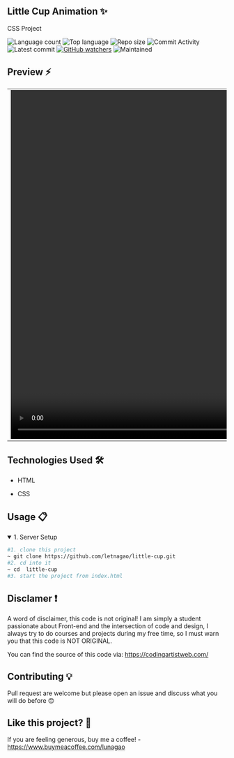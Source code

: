 ## Little Cup Animation ✨
CSS Project

![Language count](https://img.shields.io/github/languages/count/letnagao/little-cup?color=green)
![Top language](https://img.shields.io/github/languages/top/letnagao/little-cup?color=ff69b4)
![Repo size](https://img.shields.io/github/repo-size/letnagao/little-cup?color=yellow)
![Commit Activity](https://img.shields.io/github/commit-activity/y/letnagao/little-cup?color=blue)
![Latest commit](https://img.shields.io/github/last-commit/letnagao/little-cup?color=red)
[![GitHub watchers](https://img.shields.io/github/watchers/letnagao/little-cup?logo=GitHub)](https://github.com/letnagao/little-cup/watchers)
![Maintained](https://img.shields.io/maintenance/yes/9999)

</ul><h2> Preview ⚡️</h2>
<table align="center">
  <tr>
    <td><video src="https://user-images.githubusercontent.com/99754900/173212631-f0065d57-06fb-4632-8f66-711fb1368929.mp4" width=1280 height=800></td>
  </tr>
</table>
      
</ul><h2>Technologies Used 🛠️</h2>
<ul>
<li>HTML</li>
</ul><ul>
<li>CSS</li>
  
</ul><h2>Usage 📋</h2>
<details open>
<summary>1. Server Setup</summary>

```bash
#1. clone this project
~ git clone https://github.com/letnagao/little-cup.git
#2. cd into it
~ cd  little-cup
#3. start the project from index.html
```
</details>

## Disclamer ❗️
A word of disclaimer, this code is not original! 
I am simply a student passionate about Front-end and the intersection of code and design, I always try to do courses and projects during my free time, so I must warn you that this code is NOT ORIGINAL.

You can find the source of this code via: https://codingartistweb.com/

## Contributing 💡
Pull request are welcome but please open an issue and discuss what you will do before 😊

## Like this project? 💖

If you are feeling generous, buy me a coffee! - https://www.buymeacoffee.com/lunagao
